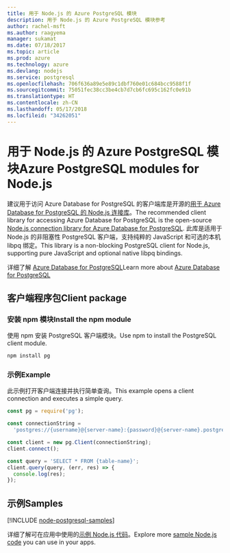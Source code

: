 ```yaml
---
title: 用于 Node.js 的 Azure PostgreSQL 模块
description: 用于 Node.js 的 Azure PostgreSQL 模块参考
author: rachel-msft
ms.author: raagyema
manager: sukamat
ms.date: 07/18/2017
ms.topic: article
ms.prod: azure
ms.technology: azure
ms.devlang: nodejs
ms.service: postgresql
ms.openlocfilehash: 706f636a89e5e89c1dbf760e01c684bcc9588f1f
ms.sourcegitcommit: 75051fec38cc3be4cb7d7cb6fc695c162fc0e91b
ms.translationtype: HT
ms.contentlocale: zh-CN
ms.lasthandoff: 05/17/2018
ms.locfileid: "34262051"
---
```

# <a name="azure-postgresql-modules-for-nodejs"></a><span data-ttu-id="cbc8c-103">用于 Node.js 的 Azure PostgreSQL 模块</span><span class="sxs-lookup"><span data-stu-id="cbc8c-103">Azure PostgreSQL modules for Node.js</span></span>

<span data-ttu-id="cbc8c-104">建议用于访问 Azure Database for PostgreSQL 的客户端库是开源的[用于 Azure Database for PostgreSQL 的 Node.js 连接库](https://www.npmjs.com/package/pg)。</span><span class="sxs-lookup"><span data-stu-id="cbc8c-104">The recommended client library for accessing Azure Database for PostgreSQL is the open-source [Node.js connection library for Azure Database for PostgreSQL](https://www.npmjs.com/package/pg).</span></span> <span data-ttu-id="cbc8c-105">此库是适用于 Node.js 的非阻塞性 PostgreSQL 客户端，支持纯粹的 JavaScript 和可选的本机 libpq 绑定。</span><span class="sxs-lookup"><span data-stu-id="cbc8c-105">This library is a non-blocking PostgreSQL client for Node.js, supporting pure JavaScript and optional native libpq bindings.</span></span>

<span data-ttu-id="cbc8c-106">详细了解 [Azure Database for PostgreSQL](https://docs.microsoft.com/azure/postgresql/)</span><span class="sxs-lookup"><span data-stu-id="cbc8c-106">Learn more about [Azure Database for PostgreSQL](https://docs.microsoft.com/azure/postgresql/)</span></span>

## <a name="client-package"></a><span data-ttu-id="cbc8c-107">客户端程序包</span><span class="sxs-lookup"><span data-stu-id="cbc8c-107">Client package</span></span>

### <a name="install-the-npm-module"></a><span data-ttu-id="cbc8c-108">安装 npm 模块</span><span class="sxs-lookup"><span data-stu-id="cbc8c-108">Install the npm module</span></span>

<span data-ttu-id="cbc8c-109">使用 npm 安装 PostgreSQL 客户端模块。</span><span class="sxs-lookup"><span data-stu-id="cbc8c-109">Use npm to install the PostgreSQL client module.</span></span>

```bash
npm install pg
```   

### <a name="example"></a><span data-ttu-id="cbc8c-110">示例</span><span class="sxs-lookup"><span data-stu-id="cbc8c-110">Example</span></span>

<span data-ttu-id="cbc8c-111">此示例打开客户端连接并执行简单查询。</span><span class="sxs-lookup"><span data-stu-id="cbc8c-111">This example opens a client connection and executes a simple query.</span></span>

```javascript
const pg = require('pg');

const connectionString =
  'postgres://{username}@{server-name}:{password}@{server-name}.postgres.database.azure.com:5432/{database-name}?ssl=true';

const client = new pg.Client(connectionString);
client.connect();

const query = 'SELECT * FROM {table-name}';
client.query(query, (err, res) => {
  console.log(res);
});
```

## <a name="samples"></a><span data-ttu-id="cbc8c-112">示例</span><span class="sxs-lookup"><span data-stu-id="cbc8c-112">Samples</span></span>

[!INCLUDE [node-postgresql-samples](../docs-ref-conceptual/includes/postgresql-samples.md)]

<span data-ttu-id="cbc8c-113">详细了解可在应用中使用的[示例 Node.js 代码](https://azure.microsoft.com/resources/samples/?platform=nodejs)。</span><span class="sxs-lookup"><span data-stu-id="cbc8c-113">Explore more [sample Node.js code](https://azure.microsoft.com/resources/samples/?platform=nodejs) you can use in your apps.</span></span>
